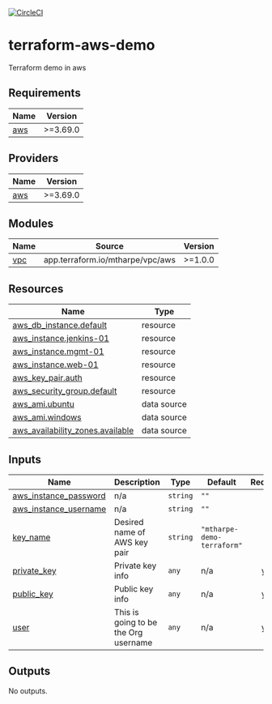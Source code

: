 [![CircleCI](https://dl.circleci.com/status-badge/img/gh/mtharpe/terraform-aws-demo/tree/master.svg?style=svg)](https://dl.circleci.com/status-badge/redirect/gh/mtharpe/terraform-aws-demo/tree/master)

# terraform-aws-demo
Terraform demo in aws


## Requirements

| Name | Version |
|------|---------|
| <a name="requirement_aws"></a> [aws](#requirement\_aws) | >=3.69.0 |

## Providers

| Name | Version |
|------|---------|
| <a name="provider_aws"></a> [aws](#provider\_aws) | >=3.69.0 |

## Modules

| Name | Source | Version |
|------|--------|---------|
| <a name="module_vpc"></a> [vpc](#module\_vpc) | app.terraform.io/mtharpe/vpc/aws | >=1.0.0 |

## Resources

| Name | Type |
|------|------|
| [aws_db_instance.default](https://registry.terraform.io/providers/hashicorp/aws/latest/docs/resources/db_instance) | resource |
| [aws_instance.jenkins-01](https://registry.terraform.io/providers/hashicorp/aws/latest/docs/resources/instance) | resource |
| [aws_instance.mgmt-01](https://registry.terraform.io/providers/hashicorp/aws/latest/docs/resources/instance) | resource |
| [aws_instance.web-01](https://registry.terraform.io/providers/hashicorp/aws/latest/docs/resources/instance) | resource |
| [aws_key_pair.auth](https://registry.terraform.io/providers/hashicorp/aws/latest/docs/resources/key_pair) | resource |
| [aws_security_group.default](https://registry.terraform.io/providers/hashicorp/aws/latest/docs/resources/security_group) | resource |
| [aws_ami.ubuntu](https://registry.terraform.io/providers/hashicorp/aws/latest/docs/data-sources/ami) | data source |
| [aws_ami.windows](https://registry.terraform.io/providers/hashicorp/aws/latest/docs/data-sources/ami) | data source |
| [aws_availability_zones.available](https://registry.terraform.io/providers/hashicorp/aws/latest/docs/data-sources/availability_zones) | data source |

## Inputs

| Name | Description | Type | Default | Required |
|------|-------------|------|---------|:--------:|
| <a name="input_aws_instance_password"></a> [aws\_instance\_password](#input\_aws\_instance\_password) | n/a | `string` | `""` | no |
| <a name="input_aws_instance_username"></a> [aws\_instance\_username](#input\_aws\_instance\_username) | n/a | `string` | `""` | no |
| <a name="input_key_name"></a> [key\_name](#input\_key\_name) | Desired name of AWS key pair | `string` | `"mtharpe-demo-terraform"` | no |
| <a name="input_private_key"></a> [private\_key](#input\_private\_key) | Private key info | `any` | n/a | yes |
| <a name="input_public_key"></a> [public\_key](#input\_public\_key) | Public key info | `any` | n/a | yes |
| <a name="input_user"></a> [user](#input\_user) | This is going to be the Org username | `any` | n/a | yes |

## Outputs

No outputs.

